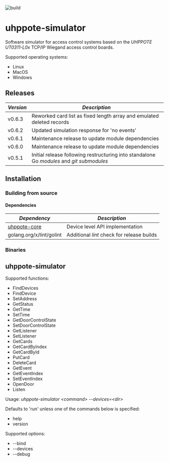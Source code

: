 ![build](https://github.com/uhppoted/uhppote-simulator/workflows/build/badge.svg)

# uhppote-simulator

Software simulator for access control systems based on the *UHPPOTE UT0311-L0x* TCP/IP Wiegand access control boards. 

Supported operating systems:
- Linux
- MacOS
- Windows

## Releases

| *Version* | *Description*                                                                             |
| --------- | ----------------------------------------------------------------------------------------- |
| v0.6.3    | Reworked card list as fixed length array and emulated deleted records                     |
| v0.6.2    | Updated simulation response for 'no events'                                               |
| v0.6.1    | Maintenance release to update module dependencies                                         |
| v0.6.0    | Maintenance release to update module dependencies                                         |
| v0.5.1    | Initial release following restructuring into standalone Go *modules* and *git submodules* |

## Installation

### Building from source

#### Dependencies

| *Dependency*                                             | *Description*                                          |
| -------------------------------------------------------- | ------------------------------------------------------ |
| [uhppote-core](https://github.com/uhppoted/uhppote-core) | Device level API implementation                        |
| golang.org/x/lint/golint                                 | Additional *lint* check for release builds             |

### Binaries

## uhppote-simulator

Supported functions:
- FindDevices
- FindDevice
- SetAddress
- GetStatus
- GetTime
- SetTime
- GetDoorControlState
- SetDoorControlState
- GetListener
- SetListener
- GetCards
- GetCardByIndex
- GetCardById
- PutCard
- DeleteCard
- GetEvent
- GetEventIndex
- SetEventIndex
- OpenDoor
- Listen

Usage: *uhppote-simulator \<command\> --devices=\<dir\>*

Defaults to 'run' unless one of the commands below is specified: 

- help
- version

Supported options:
- --bind <IP address to bind to>
- --devices <directory path for device files>
- --debug



